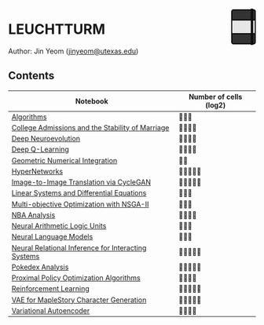 <img src="LEUCHTTURM.svg" align=right width=10%></img>
# LEUCHTTURM
Author: Jin Yeom (jinyeom@utexas.edu)

## Contents
Notebook | Number of cells (log2)
-------- | ----------------------
[Algorithms](https://nbviewer.jupyter.org/github/jinyeom/LEUCHTTURM/blob/master/Algorithms/Algorithms.ipynb) | :memo::memo::memo:
[College Admissions and the Stability of Marriage](https://nbviewer.jupyter.org/github/jinyeom/LEUCHTTURM/blob/master/College%20Admissions%20and%20the%20Stability%20of%20Marriage/College%20Admissions%20and%20the%20Stability%20of%20Marriage.ipynb) | :memo::memo::memo::memo:
[Deep Neuroevolution](https://nbviewer.jupyter.org/github/jinyeom/LEUCHTTURM/blob/master/Deep%20Neuroevolution/Deep%20Neuroevolution.ipynb) | :memo::memo::memo::memo:
[Deep Q-Learning](https://nbviewer.jupyter.org/github/jinyeom/LEUCHTTURM/blob/master/Deep%20Q-Learning/Deep%20Q-Learning.ipynb) | :memo::memo::memo::memo:
[Geometric Numerical Integration](https://nbviewer.jupyter.org/github/jinyeom/LEUCHTTURM/blob/master/Geometric%20Numerical%20Integration/Geometric%20Numerical%20Integration.ipynb) | :memo::memo:
[HyperNetworks](https://nbviewer.jupyter.org/github/jinyeom/LEUCHTTURM/blob/master/HyperNetworks/HyperNetworks.ipynb) | :memo::memo::memo::memo::memo:
[Image-to-Image Translation via CycleGAN](https://nbviewer.jupyter.org/github/jinyeom/LEUCHTTURM/blob/master/Image-to-Image%20Translation%20via%20CycleGAN/Image-to-Image%20Translation%20via%20CycleGAN.ipynb) | :memo::memo::memo::memo::memo:
[Linear Systems and Differential Equations](https://nbviewer.jupyter.org/github/jinyeom/LEUCHTTURM/blob/master/Linear%20Systems%20and%20Differential%20Equations/Linear%20Systems%20and%20Differential%20Equations.ipynb) | :memo::memo::memo:
[Multi-objective Optimization with NSGA-II](https://nbviewer.jupyter.org/github/jinyeom/LEUCHTTURM/blob/master/Multi-objective%20Optimization%20with%20NSGA-II/Multi-objective%20Optimization%20with%20NSGA-II.ipynb) | :memo::memo::memo:
[NBA Analysis](https://nbviewer.jupyter.org/github/jinyeom/LEUCHTTURM/blob/master/NBA%20Analysis/NBA%20Analysis.ipynb) | :memo::memo::memo::memo:
[Neural Arithmetic Logic Units](https://nbviewer.jupyter.org/github/jinyeom/LEUCHTTURM/blob/master/Neural%20Arithmetic%20Logic%20Units/Neural%20Arithmetic%20Logic%20Units.ipynb) | :memo::memo::memo:
[Neural Language Models](https://nbviewer.jupyter.org/github/jinyeom/LEUCHTTURM/blob/master/Neural%20Language%20Models/Neural%20Language%20Models.ipynb) | :memo::memo::memo:
[Neural Relational Inference for Interacting Systems](https://nbviewer.jupyter.org/github/jinyeom/LEUCHTTURM/blob/master/Neural%20Relational%20Inference%20for%20Interacting%20Systems/Neural%20Relational%20Inference%20for%20Interacting%20Systems.ipynb) | :memo::memo::memo::memo::memo:
[Pokedex Analysis](https://nbviewer.jupyter.org/github/jinyeom/LEUCHTTURM/blob/master/Pokedex%20Analysis/Pokedex%20Analysis.ipynb) | :memo::memo::memo::memo::memo:
[Proximal Policy Optimization Algorithms](https://nbviewer.jupyter.org/github/jinyeom/LEUCHTTURM/blob/master/Proximal%20Policy%20Optimization%20Algorithms/Proximal%20Policy%20Optimization%20Algorithms.ipynb) | :memo::memo::memo::memo:
[Reinforcement Learning](https://nbviewer.jupyter.org/github/jinyeom/LEUCHTTURM/blob/master/Reinforcement%20Learning/Reinforcement%20Learning.ipynb) | :memo::memo::memo::memo::memo:
[VAE for MapleStory Character Generation](https://nbviewer.jupyter.org/github/jinyeom/LEUCHTTURM/blob/master/VAE%20for%20MapleStory%20Character%20Generation/VAE%20for%20MapleStory%20Character%20Generation.ipynb) | :memo::memo::memo::memo::memo:
[Variational Autoencoder](https://nbviewer.jupyter.org/github/jinyeom/LEUCHTTURM/blob/master/Variational%20Autoencoder/Variational%20Autoencoder.ipynb) | :memo::memo::memo::memo: